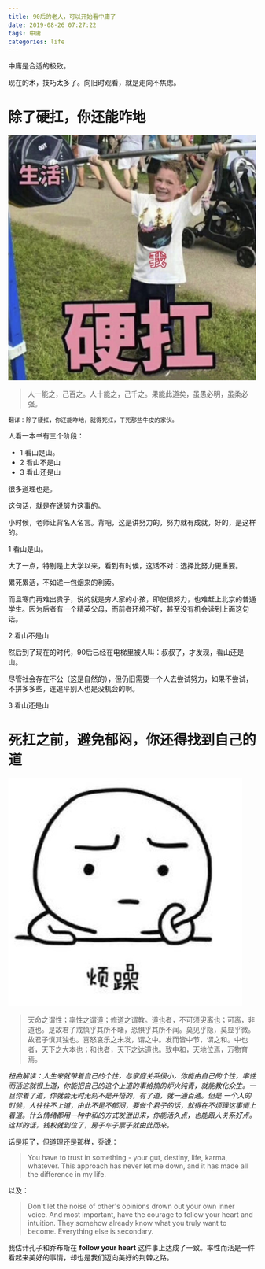```yaml
---
title: 90后的老人，可以开始看中庸了
date: 2019-08-26 07:27:22
tags: 中庸
categories: life
---
```



中庸是合适的极致。

现在的术，技巧太多了。向旧时观看，就是走向不焦虑。

<!--more-->

# 除了硬扛，你还能咋地

<img src="/img/deathPush.jpg">

>人一能之，己百之。人十能之，己千之。果能此道矣，虽愚必明，虽柔必强。
   
    翻译：除了硬扛，你还能咋地，就得死扛，干死那些牛皮的家伙。

人看一本书有三个阶段：

- 1 看山是山。
- 2 看山不是山
- 3 看山还是山

很多道理也是。

这句话，就是在说努力这事的。

小时候，老师让背名人名言。背吧，这是讲努力的，努力就有成就，好的，是这样的。

1 看山是山。

大了一点，特别是上大学以来，看到有时候，这话不对：选择比努力更重要。

累死累活，不如递一包烟来的利索。

而且寒门再难出贵子，说的就是穷人家的小孩，即使很努力，也难赶上北京的普通学生。因为后者有一个精英父母，而前者环境不好，甚至没有机会读到上面这句话。

2 看山不是山

然后到了现在的时代，90后已经在电梯里被人叫：叔叔了，才发现，看山还是山。

尽管社会存在不公（这是自然的），但仍旧需要一个人去尝试努力，如果不尝试，不拼多多些，连追平别人也是没机会的啊。
 
3 看山还是山

# 死扛之前，避免郁闷，你还得找到自己的道

<img src="/img/anxiety.jpg">

>天命之谓性；率性之谓道；修道之谓教。道也者，不可须臾离也；可离，非道也。是故君子戒慎乎其所不睹，恐惧乎其所不闻。莫见乎隐，莫显乎微。故君子慎其独也。喜怒哀乐之未发，谓之中。发而皆中节，谓之和。中也者，天下之大本也；和也者，天下之达道也。致中和，天地位焉，万物育焉。

*扭曲解读：人生来就带着自己的个性，与家庭关系很小，你能由自己的个性，率性而活这就很上道，你能把自己的这个上道的事给搞的炉火纯青，就能教化众生。一旦你着了道，你就会无时无刻不是开悟的，有了道，就一通百通。但是 一个人的时候，人往往不上道，由此不是不郁闷，要做个君子的话，就得在不烦躁这事情上着道。什么情绪都用一种中和的方式发泄出来，你能活久点，也能跟人关系好点。这样的话，钱权就到位了，房子车子票子就由此而来。*

话是粗了，但道理还是那样，乔说：

>You have to trust in something - your gut, destiny, life, karma, whatever. This approach has never let me down, and it has made all the difference in my life.

以及：

>Don't let the noise of other's opinions drown out your own inner voice. And most important, have the courage to follow your heart and intuition. They somehow already know what you truly want to become. Everything else is secondary.

我估计孔子和乔布斯在 **follow your heart** 这件事上达成了一致。率性而活是一件看起来美好的事情，却也是我们迈向美好的荆棘之路。




